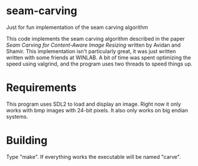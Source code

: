 # seam-carving
Just for fun implementation of the seam carving algorithm

This code implements the seam carving algorithm described in the paper _Seam Carving for Content-Aware Image Resizing_ written by Avidan and Shamir. This implementation isn't particularly great, it was just written written with some friends at WINLAB. A bit of time was spent optimizing the speed using valgrind, and the program uses two threads to speed things up.

# Requirements
This program uses SDL2 to load and display an image. Right now it only works with bmp images with 24-bit pixels. It also only works on big endian systems.

# Building
Type "make". If everything works the executable will be named "carve".
